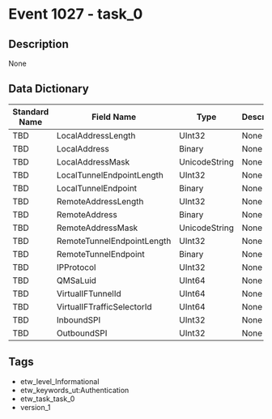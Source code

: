 # Event 1027 - task_0

## Description
None

## Data Dictionary
|Standard Name|Field Name|Type|Description|Sample Value|
|---|---|---|---|---|
|TBD|LocalAddressLength|UInt32|None|`None`|
|TBD|LocalAddress|Binary|None|`None`|
|TBD|LocalAddressMask|UnicodeString|None|`None`|
|TBD|LocalTunnelEndpointLength|UInt32|None|`None`|
|TBD|LocalTunnelEndpoint|Binary|None|`None`|
|TBD|RemoteAddressLength|UInt32|None|`None`|
|TBD|RemoteAddress|Binary|None|`None`|
|TBD|RemoteAddressMask|UnicodeString|None|`None`|
|TBD|RemoteTunnelEndpointLength|UInt32|None|`None`|
|TBD|RemoteTunnelEndpoint|Binary|None|`None`|
|TBD|IPProtocol|UInt32|None|`None`|
|TBD|QMSaLuid|UInt64|None|`None`|
|TBD|VirtualIFTunnelId|UInt64|None|`None`|
|TBD|VirtualIFTrafficSelectorId|UInt64|None|`None`|
|TBD|InboundSPI|UInt32|None|`None`|
|TBD|OutboundSPI|UInt32|None|`None`|

## Tags
* etw_level_Informational
* etw_keywords_ut:Authentication
* etw_task_task_0
* version_1